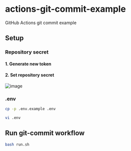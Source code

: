 # actions-git-commit-example
GitHub Actions git commit example

## Setup

### Repository secret

#### 1. Generate new token

#### 2. Set repository secret

![image](https://github.com/user-attachments/assets/a70d699d-3034-48a4-a9fe-df7d81b13f05)

### .env

```bash
cp -p .env.example .env
```

```bash
vi .env
```

## Run git-commit workflow

```bash
bash run.sh
```

